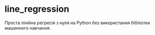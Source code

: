 # line_regression
Проста лінійна регресія з нуля на Python  без використання бібліотек машинного навчання.

